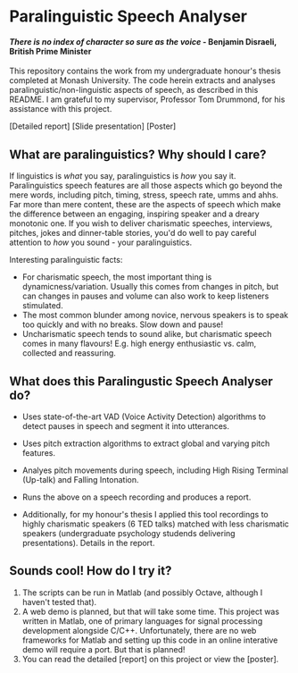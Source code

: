 # Paralinguistic Speech Analyser
#### *There is no index of character so sure as the voice* - Benjamin Disraeli, British Prime Minister

This repository contains the work from my undergraduate honour's thesis completed at Monash University. The code herein extracts and analyses paralinguistic/non-linguistic aspects of speech, as described in this README. I am grateful to my supervisor, Professor Tom Drummond, for his assistance with this project.

[Detailed report]
[Slide presentation]
[Poster]

## What are paralinguistics? Why should I care?
If linguistics is *what* you say, paralinguistics is *how* you say it. Paralinguistics speech features are all those aspects which go beyond the mere words, including pitch, timing, stress, speech rate, umms and ahhs. Far more than mere content, these are the aspects of speech which make the difference between an engaging, inspiring speaker and a dreary monotonic one. If you wish to deliver charismatic speeches, interviews, pitches, jokes and dinner-table stories, you'd do well to pay careful attention to *how* you sound -  your paralinguistics.

Interesting paralinguistic facts:
* For charismatic speech, the most important thing is dynamicness/variation. Usually this comes from changes in pitch, but can changes in pauses and volume can also work to keep listeners stimulated.
* The most common blunder among novice, nervous speakers is to speak too quickly and with no breaks. Slow down and pause!
* Uncharismatic speech tends to sound alike, but charismatic speech comes in many flavours! E.g. high energy enthusiastic vs. calm, collected and reassuring. 

## What does this Paralingustic Speech Analyser do?
* Uses state-of-the-art VAD (Voice Activity Detection) algorithms to detect pauses in speech and segment it into utterances.
* Uses pitch extraction algorithms to extract global and varying pitch features.
* Analyes pitch movements during speech, including High Rising Terminal (Up-talk) and Falling Intonation.
* Runs the above on a speech recording and produces a report.

* Additionally, for my honour's thesis I applied this tool recordings to highly charismatic speakers (6 TED talks) matched with less charismatic speakers (undergraduate psychology studends delivering presentations). Details in the report.

## Sounds cool! How do I try it?
1) The scripts can be run in Matlab (and possibly Octave, although I haven't tested that).
2) A web demo is planned, but that will take some time. This project was written in Matlab, one of primary languages for signal processing development alongside C/C++. Unfortunately, there are no web frameworks for Matlab and setting up this code in an online interative demo will require a port. But that is planned!
3) You can read the detailed [report] on this project or view the [poster].
